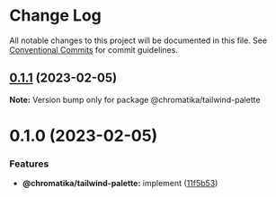 # Change Log

All notable changes to this project will be documented in this file.
See [Conventional Commits](https://conventionalcommits.org) for commit guidelines.

## [0.1.1](https://github.com/tkofh/chromatika/compare/@chromatika/tailwind-palette@0.1.0...@chromatika/tailwind-palette@0.1.1) (2023-02-05)

**Note:** Version bump only for package @chromatika/tailwind-palette





# 0.1.0 (2023-02-05)


### Features

* **@chromatika/tailwind-palette:** implement ([11f5b53](https://github.com/tkofh/chromatika/commit/11f5b53b276bf347108105d15155a1b53b5e25a8))
